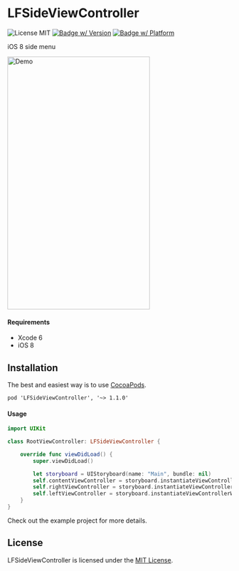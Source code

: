 # LFSideViewController
![License MIT](https://img.shields.io/github/license/luisfcofv/LFSideViewController.svg)
[![Badge w/ Version](https://img.shields.io/cocoapods/v/LFSideViewController.svg)](http://cocoadocs.org/docsets/LFSideViewController)
[![Badge w/ Platform](https://img.shields.io/cocoapods/p/LFSideViewController.svg)](http://cocoadocs.org/docsets/LFSideViewController)

iOS 8 side menu

<img src="https://raw.githubusercontent.com/luisfcofv/LFSideViewController/master/LFSideViewController.gif?" alt="Demo" width="320" height="568" />

#### Requirements

* Xcode 6
* iOS 8

## Installation
The best and easiest way is to use [CocoaPods](http://cocoapods.org).

    pod 'LFSideViewController', '~> 1.1.0'

#### Usage

```swift
import UIKit

class RootViewController: LFSideViewController {

    override func viewDidLoad() {
        super.viewDidLoad()

        let storyboard = UIStoryboard(name: "Main", bundle: nil)
        self.contentViewController = storyboard.instantiateViewControllerWithIdentifier("NavigationViewController") as? UIViewController
        self.rightViewController = storyboard.instantiateViewControllerWithIdentifier("RightViewController") as? UIViewController
        self.leftViewController = storyboard.instantiateViewControllerWithIdentifier("LeftViewController") as? UIViewController
    }
}
```

Check out the example project for more details.

## License

LFSideViewController is licensed under the [MIT License](LICENSE).
